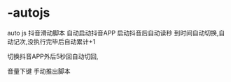 # -autojs
auto js  抖音滑动脚本
自动启动抖音APP
启动抖音后自动读秒 到时间自动切换,自动记次,没执行完毕后自动累计+1

切换抖音APP外后5秒回自动切回,

音量下键 手动推出脚本
